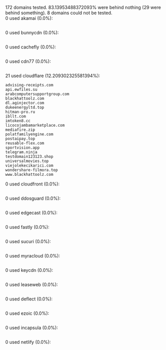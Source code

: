 172 domains tested. 83.13953488372093% were behind nothing (29 were behind something). 8 domains could not be tested.<br>
0 used akamai (0.0%):
```

```

0 used bunnycdn (0.0%):
```

```

0 used cachefly (0.0%):
```

```

0 used cdn77 (0.0%):
```

```

21 used cloudflare (12.209302325581394%):
```
advising-receipts.com
api.ewfiles.su
arabcomputersupportgroup.com
blackhattoolz.com
dl.aginjector.com
dukeenergyltd.top
hitman-pro.ru
ibllt.com
imtoken8.cc
licocojambamarketplace.com
mediafire.zip
polatfamilyengine.com
postaipay.top
reusable-flex.com
sportvision.app
telegram.ninja
testdomain123123.shop
universalmovies.top
viejolekecikarici.com
wondershare-filmora.top
www.blackhattoolz.com
```

0 used cloudfront (0.0%):
```

```

0 used ddosguard (0.0%):
```

```

0 used edgecast (0.0%):
```

```

0 used fastly (0.0%):
```

```

0 used sucuri (0.0%):
```

```

0 used myracloud (0.0%):
```

```

0 used keycdn (0.0%):
```

```

0 used leaseweb (0.0%):
```

```

0 used deflect (0.0%):
```

```

0 used ezoic (0.0%):
```

```

0 used incapsula (0.0%):
```

```

0 used netlify (0.0%):
```

```
